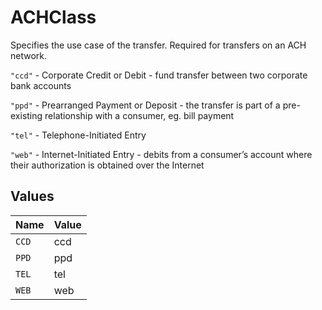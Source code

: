# ACHClass

Specifies the use case of the transfer. Required for transfers on an ACH network.

`"ccd"` - Corporate Credit or Debit - fund transfer between two corporate bank accounts

`"ppd"` - Prearranged Payment or Deposit - the transfer is part of a pre-existing relationship with a consumer, eg. bill payment

`"tel"` - Telephone-Initiated Entry

`"web"` - Internet-Initiated Entry - debits from a consumer’s account where their authorization is obtained over the Internet


## Values

| Name  | Value |
| ----- | ----- |
| `CCD` | ccd   |
| `PPD` | ppd   |
| `TEL` | tel   |
| `WEB` | web   |